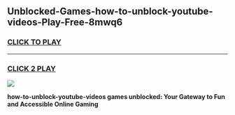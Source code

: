 
## Unblocked-Games-how-to-unblock-youtube-videos-Play-Free-8mwq6
<h3>
<a href="https://premium76.site?title=how-to-unblock-youtube-videos&ref=10A">CLICK TO PLAY</a></h3>
<hr>

<h3>
<a href="https://premium76.site?title=how-to-unblock-youtube-videos&ref=10A">CLICK 2 PLAY</a>
  
</h3>

<a href="https://premium76.site?title=how-to-unblock-youtube-videos&ref=10A"><img src="https://clearcache.store/games.png"></a>


**how-to-unblock-youtube-videos games unblocked: Your Gateway to Fun and Accessible Online Gaming**
